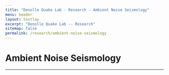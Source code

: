 ```yaml
---
title: "Denolle Quake Lab - Research - Ambient Noise Seismology"
menu: header
layout: textlay
excerpt: "Denolle Quake Lab -- Research"
sitemap: false
permalink: /research/ambient-noise-seismology
---
```


# Ambient Noise Seismology
---